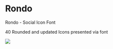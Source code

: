 Rondo
=====

Rondo - Social Icon Font

40 Rounded and updated Icons presented via font

<img src="http://www.tajfa.com/projects/rondo/img/rondo.jpg">